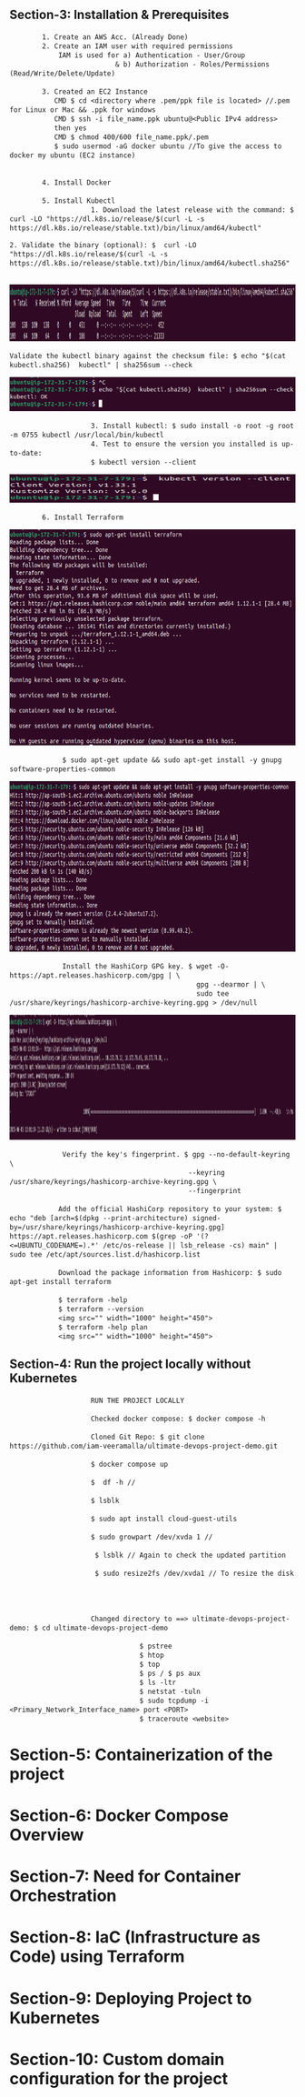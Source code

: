 ## Section-3:  Installation & Prerequisites
            
                      
            1. Create an AWS Acc. (Already Done)
            2. Create an IAM user with required permissions
                IAM is used for a) Authentication - User/Group
                              & b) Authorization - Roles/Permissions (Read/Write/Delete/Update)

            3. Created an EC2 Instance 
               CMD $ cd <directory where .pem/ppk file is located> //.pem for Linux or Mac && .ppk for windows
               CMD $ ssh -i file_name.ppk ubuntu@<Public IPv4 address>
               then yes
               CMD $ chmod 400/600 file_name.ppk/.pem
               $ sudo usermod -aG docker ubuntu //To give the access to docker my ubuntu (EC2 instance)


            4. Install Docker
               
            5. Install Kubectl
                        1. Download the latest release with the command: $ curl -LO "https://dl.k8s.io/release/$(curl -L -s https://dl.k8s.io/release/stable.txt)/bin/linux/amd64/kubectl"
                        
                        
```                        
2. Validate the binary (optional): $  curl -LO "https://dl.k8s.io/release/$(curl -L -s https://dl.k8s.io/release/stable.txt)/bin/linux/amd64/kubectl.sha256"
 
```                        
<img src="https://github.com/SheikhSahil-SDE/SheikhSahil-SDE/blob/main/End%20to%20End%20DevOps%20Implementation/KUBECTL/Screenshot%20from%202025-06-03%2018-25-20.png" width="1000" height="100">

```
Validate the kubectl binary against the checksum file: $ echo "$(cat kubectl.sha256)  kubectl" | sha256sum --check
```
<img src="https://github.com/SheikhSahil-SDE/SheikhSahil-SDE/blob/main/End%20to%20End%20DevOps%20Implementation/KUBECTL/Screenshot%20from%202025-06-03%2018-26-00.png" width="1000" height="60">

                        3. Install kubectl: $ sudo install -o root -g root -m 0755 kubectl /usr/local/bin/kubectl
                        4. Test to ensure the version you installed is up-to-date: 
                        $ kubectl version --client
                        
<img src="https://github.com/SheikhSahil-SDE/SheikhSahil-SDE/blob/main/End%20to%20End%20DevOps%20Implementation/KUBECTL/Screenshot%20from%202025-06-03%2018-27-42.png" width="650" height="50">


            6. Install Terraform
            
<img src="https://github.com/SheikhSahil-SDE/SheikhSahil-SDE/blob/main/End%20to%20End%20DevOps%20Implementation/TerraForm/Screenshot%20from%202025-06-03%2018-34-03.png" width="1010" height="380">

                 $ sudo apt-get update && sudo apt-get install -y gnupg software-properties-common
                 
<img src="https://github.com/SheikhSahil-SDE/SheikhSahil-SDE/blob/main/End%20to%20End%20DevOps%20Implementation/TerraForm/Screenshot%20from%202025-06-03%2018-31-04.png" width="1010" height="300">

                 Install the HashiCorp GPG key. $ wget -O- https://apt.releases.hashicorp.com/gpg | \
                                                  gpg --dearmor | \
                                                  sudo tee /usr/share/keyrings/hashicorp-archive-keyring.gpg > /dev/null
                                                  
<img src="https://github.com/SheikhSahil-SDE/SheikhSahil-SDE/blob/main/End%20to%20End%20DevOps%20Implementation/TerraForm/Screenshot%20from%202025-06-03%2018-31-46.png" width="1010" height="220">


                 Verify the key's fingerprint. $ gpg --no-default-keyring \
                                                --keyring /usr/share/keyrings/hashicorp-archive-keyring.gpg \
                                                --fingerprint

                Add the official HashiCorp repository to your system: $ echo "deb [arch=$(dpkg --print-architecture) signed-by=/usr/share/keyrings/hashicorp-archive-keyring.gpg] https://apt.releases.hashicorp.com $(grep -oP '(?<=UBUNTU_CODENAME=).*' /etc/os-release || lsb_release -cs) main" | sudo tee /etc/apt/sources.list.d/hashicorp.list

                Download the package information from Hashicorp: $ sudo apt-get install terraform

                $ terraform -help
                $ terraform --version
                <img src="" width="1000" height="450">
                $ terraform -help plan      
                <img src="" width="1000" height="450">

## Section-4:  Run the project locally without Kubernetes             
           
                        RUN THE PROJECT LOCALLY
                        
                        Checked docker compose: $ docker compose -h
                        
                        Cloned Git Repo: $ git clone https://github.com/iam-veeramalla/ultimate-devops-project-demo.git

                        $ docker compose up
                        
                        $  df -h //
                        
                        $ lsblk

                        $ sudo apt install cloud-guest-utils

                        $ sudo growpart /dev/xvda 1 //

                         $ lsblk // Again to check the updated partition

                         $ sudo resize2fs /dev/xvda1 // To resize the disk
                         
                        

                        
                        Changed directory to ==> ultimate-devops-project-demo: $ cd ultimate-devops-project-demo
            
                                    $ pstree
                                    $ htop 
                                    $ top
                                    $ ps / $ ps aux
                                    $ ls -ltr
                                    $ netstat -tuln
                                    $ sudo tcpdump -i <Primary_Network_Interface_name> port <PORT>
                                    $ traceroute <website>



# Section-5: Containerization of the project 


                                                                   
# Section-6: Docker Compose Overview


                                                                   
# Section-7: Need for Container Orchestration


                                                                   
# Section-8: IaC (Infrastructure as Code) using Terraform


                                                                   
# Section-9: Deploying Project to Kubernetes


                                                                   
# Section-10: Custom domain configuration for the project


                                                                   
